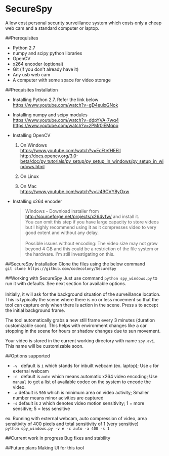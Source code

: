 # SecureSpy
A low cost personal security surveillance system which costs only a cheap web cam and a standard computer or laptop.

##Prerequisites
- Python 2.7
- numpy and scipy python libraries
- OpenCV
- x264 encoder (optional)
- Git (if you don't already have it)
- Any usb web cam
- A computer with some space for video storage

##Prequisites Installation 
- Installing Python 2.7. Refer the link below <br>
  https://www.youtube.com/watch?v=gD4eulxGNok

- Installing numpy and scipy modules <br>
  https://www.youtube.com/watch?v=ddpYVA-7wq4 <br>
  https://www.youtube.com/watch?v=zPMr0lEMqpo

- Installing OpenCV
  1. On Windows <br>
  https://www.youtube.com/watch?v=EcFtefHEEII <br>
  http://docs.opencv.org/3.0-beta/doc/py_tutorials/py_setup/py_setup_in_windows/py_setup_in_windows.html

  2. On Linux <br>
  
  3. On Mac <br>
  https://www.youtube.com/watch?v=U49CVY8yOxw

- Installing x264 encoder <br>
  > Windows - Download installer from http://sourceforge.net/projects/x264vfw/ and install it. <br>
You can omit this step if you have large capacity to store videos but I highly recommend using it as it compresses video to very good extent and without any delay.
<br><br>
Possible issues without encoding: The video size may not grow beyond 4 GB and this could be a restriction of the file system or the hardware. I'm still investigating on this.

##SecureSpy Installation
Clone the files using the below command <br>
`git clone https://github.com/codecolony/SecureSpy`

##Working with SecureSpy
Just use command `python spy_windows.py` to run it with defaults. See next section for available options. <br>
<br>
Initially, it will ask for the background situation of the surveillance location. This is typically the scene where there is no or less movement so that the tool can capture only when there is action in the scene. Press `a` to accept the initial background frame. <br>

The tool automatically grabs a new still frame every 3 minutes (duration customizable soon). This helps with environment changes like a car stopping in the scene for hours or shadow changes due to sun movement.

Your video is stored in the current working directory with name `spy.avi`. This name will be customizable soon.

##Options supported
- `-v ` default is `i` which stands for inbuilt webcam (ex. laptop); Use `e` for external webcam
- `-c ` default is `auto` which means automatic x264 video encoding; Use `manual` to get a list of available codec on the system to encode the video.
- `-a` default is `500` which is minimum area on video activity; Smaller number means minor acivities are captured
- `-s` default is `2` which denotes video motion sensitivity; 1 = more sensitive; 5 = less sensitive

ex. Running with external webcam, auto compression of video, area sensitivity of 400 pixels and total sensitivity of 1 (very sensitive) <br>
`python spy_windows.py -v e -c auto -a 400 -s 1`

##Current work in progress
Bug fixes and stability

##Future plans
Making UI for this tool

